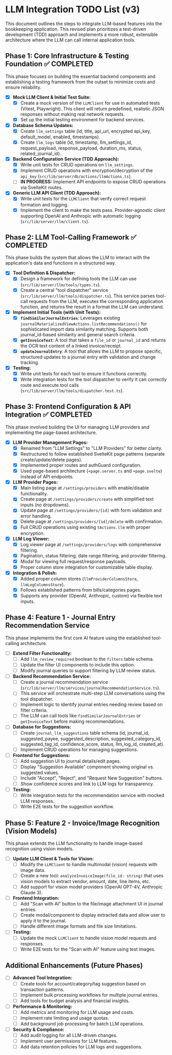 # LLM Integration TODO List (v3)

This document outlines the steps to integrate LLM-based features into the bookkeeping application. This revised plan prioritizes a test-driven development (TDD) approach and implements a more robust, extensible architecture where the LLM can call internal application tools.

## Phase 1: Core Infrastructure & Testing Foundation ✅ COMPLETED

This phase focuses on building the essential backend components and establishing a testing framework from the outset to minimize costs and ensure reliability.

-   [x] **Mock LLM Client & Initial Test Suite:**
    -   [x] Create a mock version of the `LLMClient` for use in automated tests (Vitest, Playwright). This client will return predefined, realistic JSON responses without making real network requests.
    -   [x] Set up the initial testing environment for backend services.

-   [x] **Database Schema Updates:**
    -   [x] Create `llm_settings` table (id, title, api_url, encrypted api_key, default_model, enabled, timestamps).
    -   [x] Create `llm_logs` table (id, timestamp, llm_settings_id, request_payload, response_payload, duration_ms, status, related_journal_id).

-   [x] **Backend Configuration Service (TDD Approach):**
    -   [x] Write unit tests for CRUD operations on `llm_settings`.
    -   [x] Implement CRUD operations with encryption/decryption of the `api_key` (`src/lib/server/db/actions/llmActions.ts`).
    -   [ ] **IN PROGRESS:** Implement API endpoints to expose CRUD operations via SvelteKit routes.

-   [x] **Generic LLM API Client (TDD Approach):**
    -   [x] Write unit tests for the `LLMClient` that verify correct request formation and logging.
    -   [x] Implement the client to make the tests pass. Provider-agnostic client supporting OpenAI and Anthropic with automatic logging (`src/lib/server/llm/client.ts`).

## Phase 2: LLM Tool-Calling Framework ✅ COMPLETED

This phase builds the system that allows the LLM to interact with the application's data and functions in a structured way.

-   [x] **Tool Definition & Dispatcher:**
    -   [x] Design a framework for defining tools the LLM can use (`src/lib/server/llm/tools/types.ts`).
    -   [x] Create a central "tool dispatcher" service (`src/lib/server/llm/tools/dispatcher.ts`). This service parses tool-call requests from the LLM, executes the corresponding application function, and returns the result in a format the LLM can understand.

-   [x] **Implement Initial Tools (with Unit Tests):**
    -   [x] **`findSimilarJournalEntries`**: Leverages existing `journalMaterializedViewActions.listRecommendations()` for sophisticated import data similarity matching. Supports both journal_id-based similarity and general search criteria.
    -   [x] **`getInvoiceText`**: A tool that takes a `file_id` or `journal_id` and returns the OCR text content of a linked invoice/receipt.
    -   [x] **`updateJournalEntry`**: A tool that allows the LLM to propose specific, structured updates to a journal entry with validation and change tracking.

-   [x] **Testing:**
    -   [x] Write unit tests for each tool to ensure it functions correctly.
    -   [x] Write integration tests for the tool dispatcher to verify it can correctly route and execute tool calls (`src/lib/server/llm/tools/dispatcher.test.ts`).

## Phase 3: Frontend Configuration & API Integration ✅ COMPLETED

This phase involved building the UI for managing LLM providers and implementing the page-based architecture.

-   [x] **LLM Provider Management Pages:**
    -   [x] Renamed from "LLM Settings" to "LLM Providers" for better clarity.
    -   [x] Restructured to follow established SvelteKit page patterns (separate create/update/delete pages).
    -   [x] Implemented proper routes and authGuard configuration.
    -   [x] Used page-based architecture (`+page.server.ts` and `+page.svelte`) instead of API endpoints.

-   [x] **LLM Provider Pages:**
    -   [x] Main listing page at `/settings/providers` with enable/disable functionality.
    -   [x] Create page at `/settings/providers/create` with simplified text inputs (no dropdowns).
    -   [x] Update page at `/settings/providers/[id]` with form validation and error handling.
    -   [x] Delete page at `/settings/providers/[id]/delete` with confirmation.
    -   [x] Full CRUD operations using existing `tActions.llm` with proper encryption.

-   [x] **LLM Log Viewer:**
    -   [x] Log viewer page at `/settings/providers/logs` with comprehensive filtering.
    -   [x] Pagination, status filtering, date range filtering, and provider filtering.
    -   [x] Modal for viewing full request/response payloads.
    -   [x] Proper column store integration for customizable table display.

-   [x] **Integration & Polish:**
    -   [x] Added proper column stores (`llmProviderColumnsStore`, `llmLogColumnsStore`).
    -   [x] Follows established patterns from bills/categories pages.
    -   [x] Supports any provider (OpenAI, Anthropic, custom) via flexible text inputs.

## Phase 4: Feature 1 - Journal Entry Recommendation Service

This phase implements the first core AI feature using the established tool-calling architecture.

-   [ ] **Extend Filter Functionality:**
    -   [ ] Add `llm_review_required` boolean to the `filters` table schema.
    -   [ ] Update the filter UI components to include this option.
    -   [ ] Modify journal queries to support filtering by LLM review status.

-   [ ] **Backend Recommendation Service:**
    -   [ ] Create a journal recommendation service (`src/lib/server/llm/services/journalRecommendationService.ts`).
    -   [ ] This service will orchestrate multi-step LLM conversations using the tool dispatcher.
    -   [ ] Implement logic to identify journal entries needing review based on filter criteria.
    -   [ ] The LLM can call tools like `findSimilarJournalEntries` or `getInvoiceText` before making recommendations.

-   [ ] **Database for Suggestions:**
    -   [ ] Create `journal_llm_suggestions` table schema (id, journal_id, suggested_payee, suggested_description, suggested_category_id, suggested_tag_id, confidence_score, status, llm_log_id, created_at).
    -   [ ] Implement CRUD operations for managing suggestions.

-   [ ] **Frontend for Suggestions:**
    -   [ ] Add suggestion UI to journal details/edit pages.
    -   [ ] Display "Suggestion Available" component showing original vs. suggested values.
    -   [ ] Include "Accept", "Reject", and "Request New Suggestion" buttons.
    -   [ ] Show confidence scores and link to LLM logs for transparency.

-   [ ] **Testing:**
    -   [ ] Write integration tests for the recommendation service with mocked LLM responses.
    -   [ ] Write E2E tests for the suggestion workflow.

## Phase 5: Feature 2 - Invoice/Image Recognition (Vision Models)

This phase extends the LLM functionality to handle image-based recognition using vision models.

-   [ ] **Update LLM Client & Tools for Vision:**
    -   [ ] Modify the `LLMClient` to handle multimodal (vision) requests with image data.
    -   [ ] Create a new tool: `analyzeInvoiceImage(file_id: string)` that uses vision models to extract vendor, amount, date, line items, etc.
    -   [ ] Add support for vision model providers (OpenAI GPT-4V, Anthropic Claude 3).

-   [ ] **Frontend Integration:**
    -   [ ] Add "Scan with AI" button to the file/image attachment UI in journal entries.
    -   [ ] Create modal/component to display extracted data and allow user to apply it to the journal.
    -   [ ] Handle different image formats and file size limitations.

-   [ ] **Testing:**
    -   [ ] Update the mock `LLMClient` to handle vision model requests and responses.
    -   [ ] Write E2E tests for the "Scan with AI" feature using test images.

## Additional Enhancements (Future Phases)

-   [ ] **Advanced Tool Integration:**
    -   [ ] Create tools for account/category/tag suggestion based on transaction patterns.
    -   [ ] Implement bulk processing workflows for multiple journal entries.
    -   [ ] Add tools for budget analysis and financial insights.

-   [ ] **Performance & Monitoring:**
    -   [ ] Add metrics and monitoring for LLM usage and costs.
    -   [ ] Implement rate limiting and usage quotas.
    -   [ ] Add background job processing for batch LLM operations.

-   [ ] **Security & Compliance:**
    -   [ ] Add audit logging for all LLM-driven changes.
    -   [ ] Implement user permissions for LLM features.
    -   [ ] Add data retention policies for LLM logs and suggestions.